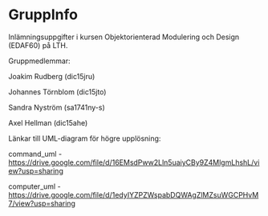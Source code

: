 # GruppInfo

Inlämningsuppgifter i kursen Objektorienterad Modulering och Design (EDAF60) på LTH.  

Gruppmedlemmar:

Joakim Rudberg (dic15jru)

Johannes Törnblom (dic15jto)

Sandra Nyström (sa1741ny-s)

Axel Hellman (dic15ahe)

Länkar till UML-diagram för högre upplösning:

command_uml - https://drive.google.com/file/d/16EMsdPww2Lln5uaiyCBy9Z4MlgmLhshL/view?usp=sharing

computer_uml - https://drive.google.com/file/d/1edyIYZPZWspabDQWAgZlMZsuWGCPHvM7/view?usp=sharing


